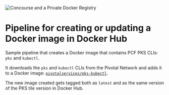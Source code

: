 ![Concourse and a Private Docker Registry](https://raw.githubusercontent.com/pivotalservices/concourse-pipeline-samples/master/common/images/concourse-and-private-registry.jpg)

# Pipeline for creating or updating a Docker image in Docker Hub 

Sample pipeline that creates a Docker image that contains PCF PKS CLIs: `pks` and `kubectl`.

It downloads the `pks` and `kubectl` CLIs from the Pivotal Network and adds it to a Docker image: [`pivotalservices/pks-kubectl`](https://hub.docker.com/r/pivotalservices/pks-kubectl/).

The new image created gets tagged both as `latest` and as the same version of the PKS tile version in Docker Hub.
